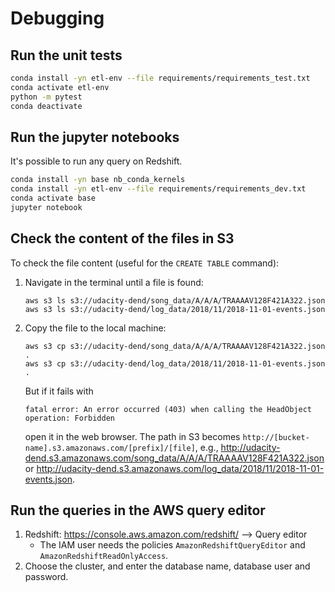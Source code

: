 # Debugging

## Run the unit tests

```bash
conda install -yn etl-env --file requirements/requirements_test.txt
conda activate etl-env
python -m pytest
conda deactivate
```

## Run the jupyter notebooks

It's possible to run any query on Redshift.

```bash
conda install -yn base nb_conda_kernels
conda install -yn etl-env --file requirements/requirements_dev.txt
conda activate base
jupyter notebook
```

## Check the content of the files in S3

To check the file content (useful for the `CREATE TABLE` command):

1. Navigate in the terminal until a file is found:

   ```shell
   aws s3 ls s3://udacity-dend/song_data/A/A/A/TRAAAAV128F421A322.json
   aws s3 ls s3://udacity-dend/log_data/2018/11/2018-11-01-events.json
   ```

1. Copy the file to the local machine:

   ```shell
   aws s3 cp s3://udacity-dend/song_data/A/A/A/TRAAAAV128F421A322.json .
   aws s3 cp s3://udacity-dend/log_data/2018/11/2018-11-01-events.json .
   ```

   But if it fails with

   ```shell
   fatal error: An error occurred (403) when calling the HeadObject operation: Forbidden
   ```

   open it in the web browser. The path in S3 becomes `http://[bucket-name].s3.amazonaws.com/[prefix]/[file]`,
e.g., <http://udacity-dend.s3.amazonaws.com/song_data/A/A/A/TRAAAAV128F421A322.json> or
<http://udacity-dend.s3.amazonaws.com/log_data/2018/11/2018-11-01-events.json>.

## Run the queries in the AWS query editor

1. Redshift: <https://console.aws.amazon.com/redshift/> --> Query editor
   - The IAM user needs the policies `AmazonRedshiftQueryEditor` and `AmazonRedshiftReadOnlyAccess`.
1. Choose the cluster, and enter the database name, database user and password.
